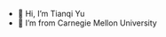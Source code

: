 - 👋 Hi, I’m Tianqi Yu
- 👀 I’m from Carnegie Mellon University

<!---
NickYu321/NickYu321 is a ✨ special ✨ repository because its `README.md` (this file) appears on your GitHub profile.
You can click the Preview link to take a look at your changes.
--->
